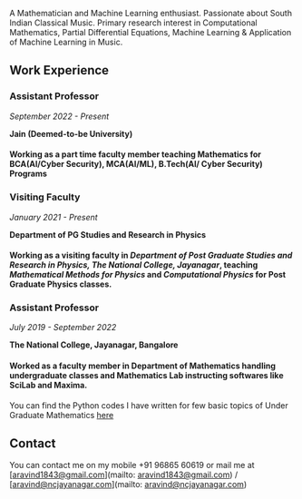 A Mathematician and Machine Learning enthusiast. Passionate about South Indian Classical Music. Primary research interest in Computational Mathematics, Partial Differential Equations, Machine Learning & Application of Machine Learning in Music.

## Work Experience

### Assistant Professor
_September 2022 - Present_

**Jain (Deemed-to-be University)**

#### Working as a part time faculty member teaching Mathematics for BCA(AI/Cyber Security), MCA(AI/ML), B.Tech(AI/ Cyber Security) Programs

### Visiting Faculty 
_January 2021 - Present_

**Department of PG Studies and Research in Physics**

#### Working as a visiting faculty in _**Department of Post Graduate Studies and Research in Physics, The National College, Jayanagar**_, teaching _Mathematical Methods for Physics_ and _Computational Physics_ for Post Graduate Physics classes.


### Assistant Professor 
_July 2019 - September 2022_

**The National College, Jayanagar, Bangalore**

#### Worked as a faculty member in Department of Mathematics handling undergraduate classes and Mathematics Lab instructing softwares like SciLab and Maxima.


You can find the Python codes I have written for few basic topics of Under Graduate Mathematics [here](https://github.com/AravindNagaraju/BSc_Codes)

## Contact

You can contact me on my mobile +91 96865 60619 or mail me at [aravind1843@gmail.com](mailto: aravind1843@gmail.com) / [aravind@ncjayanagar.com](mailto: aravind@ncjayanagar.com)
